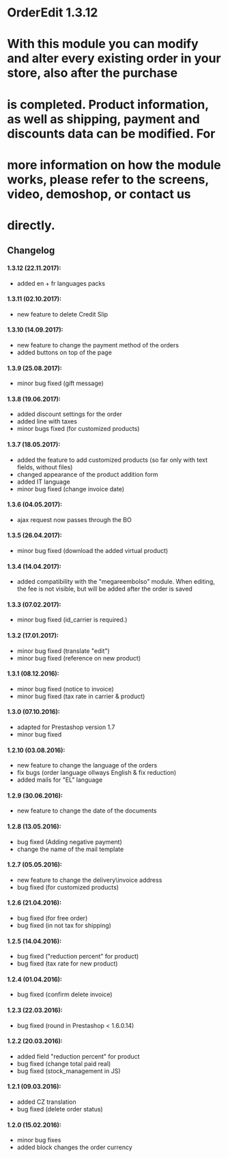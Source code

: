 # OrderEdit 1.3.12

# With this module you can modify and alter every existing order in your store, also after the purchase 
# is completed. Product information, as well as shipping, payment and discounts data can be modified. For 
# more information on how the module works, please refer to the screens, video, demoshop, or contact us 
# directly.

## Changelog

#### 1.3.12 (22.11.2017):
* added en + fr languages packs

#### 1.3.11 (02.10.2017):
* new feature to delete Credit Slip

#### 1.3.10 (14.09.2017):
* new feature to change the payment method of the orders
* added buttons on top of the page

#### 1.3.9 (25.08.2017):
* minor bug fixed (gift message)

#### 1.3.8 (19.06.2017):
* added discount settings for the order
* added line with taxes
* minor bugs fixed (for customized products)

#### 1.3.7 (18.05.2017):
* added the feature to add customized products (so far only with text fields, without files)
* changed appearance of the product addition form
* added IT language
* minor bug fixed (change invoice date)

#### 1.3.6 (04.05.2017):
* ajax request now passes through the BO

#### 1.3.5 (26.04.2017):
* minor bug fixed (download the added virtual product)

#### 1.3.4 (14.04.2017):
* added compatibility with the "megareembolso" module. When editing, the fee is not visible, but will be added after the order is saved

#### 1.3.3 (07.02.2017):
* minor bug fixed (id_carrier is required.)

#### 1.3.2 (17.01.2017):
* minor bug fixed (translate "edit")
* minor bug fixed (reference on new product)

#### 1.3.1 (08.12.2016):
* minor bug fixed (notice to invoice)
* minor bug fixed (tax rate in carrier & product)

#### 1.3.0 (07.10.2016):
* adapted for Prestashop version 1.7
* minor bug fixed

#### 1.2.10 (03.08.2016):
* new feature to change the language of the orders
* fix bugs (order language ollways English & fix reduction)
* added mails for "EL" language

#### 1.2.9 (30.06.2016):
* new feature to change the date of the documents

#### 1.2.8 (13.05.2016):
* bug fixed (Adding negative payment)
* change the name of the mail template

#### 1.2.7 (05.05.2016):
* new feature to change the delivery\invoice address
* bug fixed (for customized products)

#### 1.2.6 (21.04.2016):
* bug fixed (for free order)
* bug fixed (in not tax for shipping)

#### 1.2.5 (14.04.2016):
* bug fixed ("reduction percent" for product)
* bug fixed (tax rate for new product)

#### 1.2.4 (01.04.2016):
* bug fixed (confirm delete invoice)

#### 1.2.3 (22.03.2016):
* bug fixed (round in Prestashop < 1.6.0.14)

#### 1.2.2 (20.03.2016):
* added field "reduction percent" for product
* bug fixed (change total paid real)
* bug fixed (stock_management in JS)

#### 1.2.1 (09.03.2016):
* added CZ translation
* bug fixed (delete order status)

#### 1.2.0 (15.02.2016):
* minor bug fixes
* added block changes the order currency